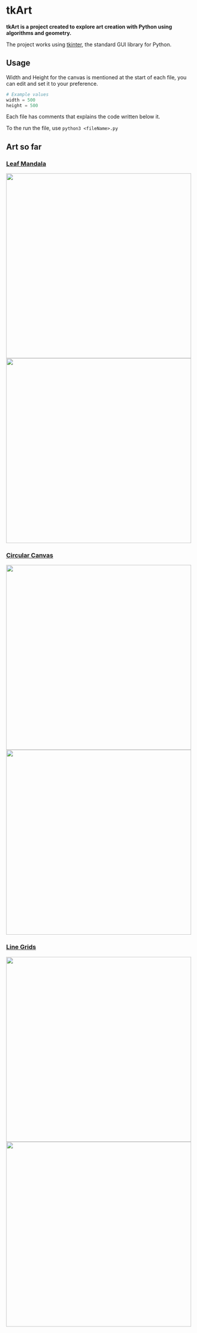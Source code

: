 # tkArt
**tkArt is a project created to explore art creation with Python using algorithms and geometry.**

The project works using [tkinter](https://docs.python.org/3/library/tkinter.html), the standard GUI library for Python.

## Usage
Width and Height for the canvas is mentioned at the start of each file, you can edit and set it to your preference.
```python
# Example values
width = 500
height = 500
```

Each file has comments that explains the code written below it.

To the run the file, use
``` python3 <fileName>.py ```

## Art so far

### [Leaf Mandala](https://github.com/TheNova22/tkArt/blob/main/leafMandala.py)
<img src="https://github.com/TheNova22/tkArt/blob/main/images/leafMandala.png" width="500" height="500"> <img src="https://github.com/TheNova22/tkArt/blob/main/images/leafMandala1.png" width="500" height="500">

### [Circular Canvas](https://github.com/TheNova22/tkArt/blob/main/circleDesign.py)
<img src="https://github.com/TheNova22/tkArt/blob/main/images/circle.png" width="500" height="500"> <img src="https://github.com/TheNova22/tkArt/blob/main/images/circle1.png" width="500" height="500">

### [Line Grids](https://github.com/TheNova22/tkArt/blob/main/gridDesign.py)
<img src="https://github.com/TheNova22/tkArt/blob/main/images/grid.png" width="500" height="500"> <img src="https://github.com/TheNova22/tkArt/blob/main/images/grid1.png" width="500" height="500">
